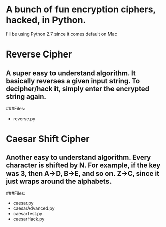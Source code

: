 A bunch of fun encryption ciphers, hacked, in Python.
===

I'll be using Python 2.7 since it comes default on Mac

# Reverse Cipher
## A super easy to understand algorithm. It basically reverses a given input string. To decipher/hack it, simply enter the encrypted string again.
###Files:
* reverse.py

# Caesar Shift Cipher
## Another easy to understand algorithm. Every character is shifted by N. For example, if the key was 3, then A->D, B->E, and so on. Z->C, since it just wraps around the alphabets.
###Files:
* caesar.py
* caesarAdvanced.py
* caesarTest.py
* caesarHack.py


